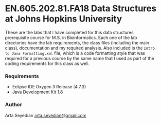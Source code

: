 # EN.605.202.81.FA18 Data Structures at Johns Hopkins University

  These are the labs that I have completed for this data structures prerequisite course for M.S. in Bioinformatics. Each one of the lab directories have the lab requirements, the class files (including the main class), documentation and my required analysis. Also included is the `Intro to Java Formatting.xml` file, which is a code formatting style that was required for a previous course by the same name that I used as part of the coding requirements for this class as well.
    
### Requirements
* Eclipse IDE Oxygen.3 Release (4.7.3)
* Java Development Kit 1.8

### Author
Arta Seyedian
arta.seyedian@gmail.com
